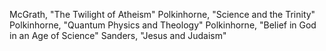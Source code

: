 McGrath, "The Twilight of Atheism"
Polkinhorne, "Science and the Trinity"
Polkinhorne, "Quantum Physics and Theology"
Polkinhorne, "Belief in God in an Age of Science"
Sanders, "Jesus and Judaism"

